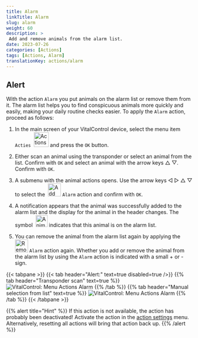 ```yaml
---
title: Alarm
linkTitle: Alarm
slug: alarm
weight: 60
description: >
 Add and remove animals from the alarm list.
date: 2023-07-26
categories: [Actions]
tags: [Actions, Alarm]
translationKey: actions/alarm
---
```


## Alert

With the action `Alarm` you put animals on the alarm list or remove them from it. The alarm list helps you to find conspicuous animals more quickly and easily, making your daily routine checks easier. To apply the `Alarm` action, proceed as follows:

1. In the main screen of your VitalControl device, select the menu item `Acties` &nbsp;<img src="/icons/actions.svg" width="40" align="bottom" alt="Actions" />  and press the `OK` button.

2. Either scan an animal using the transponder or select an animal from the list. Confirm with `OK` and select an animal with the arrow keys △ ▽. Confirm with `OK`.

3. A submenu with the animal actions opens. Use the arrow keys ◁ ▷ △ ▽ to select the &nbsp;<img src="/icons/actions/alarm.svg" width="35" align="bottom" alt="Add alarm" /> `Alarm` action and confirm with `OK`.

4. A notification appears that the animal was successfully added to the alarm list and the display for the animal in the header changes. The symbol &nbsp;<img src="/icons/header/animal-in-alarm.svg" width="32" align="bottom" alt="Animal in alarm" /> indicates that this animal is on the alarm list.

5. You can remove the animal from the alarm list again by applying the &nbsp;<img src="/icons/actions/alarm-minus.svg" width="35" align="bottom" alt="Remove alarm" /> `Alarm` action again. Whether you add or remove the animal from the alarm list by using the `Alarm` action is indicated with a small + or - sign.

{{< tabpane >}}
{{< tab header="Alert:" text=true disabled=true />}}
{{% tab header="Transponder scan" text=true %}}
 ![VitalControl: Menu Actions Alarm](../images/alarm-scan.png "Alarm")
{{% /tab %}}
{{% tab header="Manual selection from list" text=true %}}
 ![VitalControl: Menu Actions Alarm](../images/alarm.png "Alarm")
{{% /tab %}}
{{< /tabpane >}}

{{% alert title="Hint" %}}
If this action is not available, the action has probably been deactivated! Activate the action in the [action settings](../settings/) menu. Alternatively, resetting all actions will bring that action back up.
{{% /alert %}}

